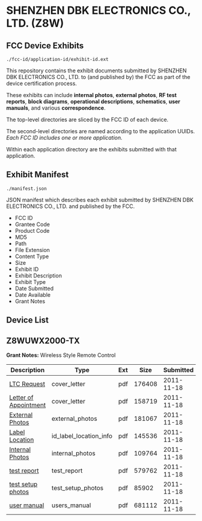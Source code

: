 # SHENZHEN DBK ELECTRONICS CO., LTD. (Z8W)
## FCC Device Exhibits

```
./fcc-id/application-id/exhibit-id.ext
```

This repository contains the exhibit documents submitted by SHENZHEN DBK ELECTRONICS CO., LTD. to (and published by) the FCC as part of the device certification process.

These exhibits can include **internal photos**, **external photos**, **RF test reports**, **block diagrams**, **operational descriptions**, **schematics**, **user manuals**, and various **correspondence**.

The top-level directories are sliced by the FCC ID of each device.

The second-level directories are named according to the application UUIDs. *Each FCC ID includes one or more application.*

Within each application directory are the exhibits submitted with that application. 

## Exhibit Manifest

```
./manifest.json
```

JSON manifest which describes each exhibit submitted by SHENZHEN DBK ELECTRONICS CO., LTD. and published by the FCC.

- FCC ID
- Grantee Code
- Product Code
- MD5
- Path
- File Extension
- Content Type
- Size
- Exhibit ID
- Exhibit Description
- Exhibit Type
- Date Submitted
- Date Available
- Grant Notes

## Device List
## Z8WUWX2000-TX
**Grant Notes:** Wireless Style Remote Control

| Description | Type | Ext | Size | Submitted | Available |
| ----------- | ---- | --- | ---- | --------- | --------- |
| [LTC Request](Z8WUWX2000-TX/d7d000eac058a16e2bd9ff7cd479be1c/1583437.pdf) | cover_letter | pdf | 176408 | 2011-11-18 | 2011-11-18 |
| [Letter of Appointment](Z8WUWX2000-TX/d7d000eac058a16e2bd9ff7cd479be1c/1583441.pdf) | cover_letter | pdf | 158719 | 2011-11-18 | 2011-11-18 |
| [External Photos](Z8WUWX2000-TX/d7d000eac058a16e2bd9ff7cd479be1c/1583438.pdf) | external_photos | pdf | 181067 | 2011-11-18 | 2011-11-18 |
| [Label Location](Z8WUWX2000-TX/d7d000eac058a16e2bd9ff7cd479be1c/1583440.pdf) | id_label_location_info | pdf | 145536 | 2011-11-18 | 2011-11-18 |
| [Internal Photos](Z8WUWX2000-TX/d7d000eac058a16e2bd9ff7cd479be1c/1583439.pdf) | internal_photos | pdf | 109764 | 2011-11-18 | 2011-11-18 |
| [test report](Z8WUWX2000-TX/d7d000eac058a16e2bd9ff7cd479be1c/1583442.pdf) | test_report | pdf | 579762 | 2011-11-18 | 2011-11-18 |
| [test setup photos](Z8WUWX2000-TX/d7d000eac058a16e2bd9ff7cd479be1c/1583443.pdf) | test_setup_photos | pdf | 85902 | 2011-11-18 | 2011-11-18 |
| [user manual](Z8WUWX2000-TX/d7d000eac058a16e2bd9ff7cd479be1c/1583444.pdf) | users_manual | pdf | 681112 | 2011-11-18 | 2011-11-18 |
